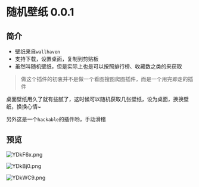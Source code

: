 # 随机壁纸 0.0.1

## 简介

- 壁纸来自`wallhaven`
- 支持下载，设置桌面，复制到剪贴板
- 虽然叫随机壁纸，但是实际上也是可以按照排行榜、收藏数之类的来获取


>做这个插件的初衷并不是做一个看图搜图爬图插件，而是一个用完即走的插件

桌面壁纸用久了就有些腻了，这时候可以随机获取几张壁纸，设为桌面，换换壁纸，换换心情~

另外这是一个`hackable`的插件哟，手动滑稽

## 预览

![YDkF6x.png](https://s1.ax1x.com/2020/05/14/YDkF6x.png)

![YDkBj0.png](https://s1.ax1x.com/2020/05/14/YDkBj0.png)

![YDkWC9.png](https://s1.ax1x.com/2020/05/14/YDkWC9.png)